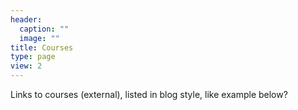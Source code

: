 ```yaml
---
header:
  caption: ""
  image: ""
title: Courses
type: page
view: 2
---
```


Links to courses (external), listed in blog style, like example below?
